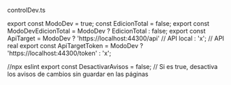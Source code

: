 controlDev.ts

export const ModoDev = true;
const EdicionTotal = false;
export const ModoDevEdicionTotal = ModoDev ? EdicionTotal : false;
export const ApiTarget = ModoDev
    ? 'https://localhost:44300/api' // API local
    : 'x'; // API real
export const ApiTargetToken = ModoDev ? 'https://localhost:44300/token' : 'x';

//npx eslint
export const DesactivarAvisos = false; // Si es true, desactiva los avisos de cambios sin guardar en las páginas

